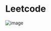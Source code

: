 # Leetcode

![image](https://github.com/user-attachments/assets/18e07bb4-a172-42d6-aa45-9ed176acdcd3)
